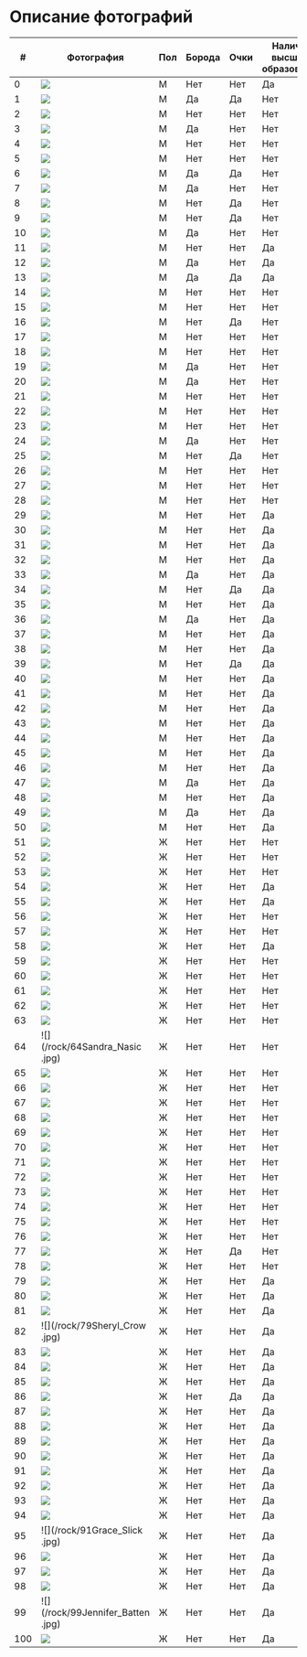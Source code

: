 # Описание фотографий


| # | Фотография | Пол | Борода | Очки | Наличие высшего образования | Источник данных о ВО | Источник фото |
|---|---|---|---|---|---|---|---|
| 0 |![](/Elon_Musk.jpg) | M | Нет | Нет | Да | [Ссылка](https://ru.wikipedia.org/wiki/%D0%9C%D0%B0%D1%81%D0%BA,_%D0%98%D0%BB%D0%BE%D0%BD) | [Ссылка](https://ru.wikipedia.org/wiki/%D0%9C%D0%B0%D1%81%D0%BA,_%D0%98%D0%BB%D0%BE%D0%BD) | 
| 1 |![](/rock/1Ringo_Starr.png) | М | Да | Да | Нет | [Ссылка](https://ru.wikipedia.org/wiki/Ринго_Старр) | [Ссылка](https://ru.wikipedia.org/wiki/Ринго_Старр) |
| 2 |![](/rock/2Angus_Young.jpg) | М | Нет | Нет | Нет | [Ссылка](https://ru.wikipedia.org/wiki/Янг,_Ангус) | [Ссылка](https://www.syl.ru/article/418333/gitarist-ac-dc-angus-yang) |
| 3 |![](/rock/3Dave_Grohl.jpg) | М | Да | Нет | Нет | [Ссылка](https://ru.wikipedia.org/wiki/Грол,_Дэйв) | [Ссылка](https://www.microsoft.com/en-nz/store/contributor/dave-grohl/BDE91100-0200-11DB-89CA-0019B92A3933?activetab=pivot:filmographytab) |
| 4 |![](/rock/4Bryan_Adams.jpg) | М | Нет | Нет | Нет | [Ссылка](https://en.wikipedia.org/wiki/Bryan_Adams) | [Ссылка](https://celebrity-birthday.com/categories/singers) |
| 5 |![](/rock/5Billie_Joe_Armstrong.jpg) | М | Нет | Нет | Нет | [Ссылка](https://ru.wikipedia.org/wiki/Армстронг,_Билли_Джо) | [Ссылка](https://www.chron.com/entertainment/music/slideshow/Aging-Gen-X-musicians-96011/photo-7030976.php) |
| 6 |![](/rock/6Eric_Clapton.jpg) | М | Да | Да | Нет | [Ссылка](https://jazzpeople.ru/jazz-in-faces/eric-clapton-biography/) | [Ссылка](https://rockperson.ru/angliiskie-rok-zvezdy/erik-klepton-biografiya-i-lichnaya-zhizn-zhenschiny-deti-i-gibel-syna) |
| 7 |![](/rock/7Curt_Cobain.jpg) | М | Да | Нет | Нет | [Ссылка](https://ru.wikipedia.org/wiki/Кобейн,_Курт) | [Ссылка](https://wallpaperset.com/kurt-cobain-wallpaper) |
| 8 |![](/rock/8Ozzy_Osbourne.jpg) | М | Нет | Да | Нет | [Ссылка](https://ru.wikipedia.org/wiki/Осборн,_Оззи) | [Ссылка](https://ru.pinterest.com/pin/146155950393803580/) |
| 9 |![](/rock/12Frank_Black.jpg) | М | Нет | Да | Нет | [Ссылка](https://en.wikipedia.org/wiki/Black_Francis) | [Ссылка](https://kinoclever.ru/person/frenk-blek-1965/) |
| 10 |![](/rock/13Dan_Reynolds.jpg) | М | Да | Нет | Нет | [Ссылка](https://24smi.org/celebrity/92569-den-reinolds.html) | [Ссылка](https://ru.pinterest.com/pin/614882155351247225/) |
| 11 |![](/rock/14Vyacheslav_Butusov.jpg) | М | Нет | Нет | Да | [Ссылка](https://biographe.ru/znamenitosti/vyacheslav-butusov/) | [Ссылка](https://biografii.net/znamenitosti/vyacheslav-butusov.html) |
| 12 |![](/rock/15Аndrey_Мakarevich.jpg) | М | Да | Нет | Да | [Ссылка](https://svpressa.ru/persons/andrey-makarevich/) | [Ссылка](https://russianteleweek.ru/stars/ukraincy-vozmutilis-slovami-makarevicha-kotoryj-nazval-goroda-strany-zaholustem/?amp) |
| 13 |![](/rock/16Yuri_Shevchuk.jpeg) | М | Да | Да | Да | [Ссылка](https://24smi.org/celebrity/3221-iurii-shevchuk.html) | [Ссылка](https://www.starhit.ru/novosti/jena-yuriya-shevchuka-perejivaet-za-ego-jizn-134695/) |
| 14 |![](/rock/25Alex_Turner.jpg) | М | Нет | Нет | Нет | [Ссылка](https://rockperson.ru/angliiskie-rok-zvezdy/aleks-terner-biografiya-i-lichnaya-zhizn) | [Ссылка](https://www.karaoketexty.cz/fotky/arctic-monkeys-11021/207101) |
| 15 |![](/rock/26David_Byrne.jpg) | М | Нет | Нет | Нет | [Ссылка](https://ru.wikipedia.org/wiki/Бирн,_Дэвид) | [Ссылка](https://ru.pinterest.com/pin/455145106063056105/) |
| 16 |![](/rock/27John_Lennon.jpg) | М | Нет | Да | Нет | [Ссылка](https://ru.wikipedia.org/wiki/Леннон,_Джон) | [Ссылка](https://ru.pinterest.com/pin/314689092706821138/) |
| 17 |![](/rock/28Mick_Jagger.jpg) | М | Нет | Нет | Нет | [Ссылка](https://ru.wikipedia.org/wiki/Джаггер,_Мик) | [Ссылка](https://www.cleveland.com/people/2012/05/mick_jagger_to_host_perform_on.html) |
| 18 |![](/rock/29Malcolm_Young.jpg) | М | Нет | Нет | Нет | [Ссылка](https://glavk.net/articles/22990-chelovek_bez_obrazovanija._vehi_zhizni_velikogo_gitarista_acdc) | [Ссылка](https://www.cbsnews.com/miami/news/ac-dc-founding-member-malcolm-young-dead-64/) |
| 19 |![](/rock/30Jonathan_Davis.jpg) | М | Да | Нет | Нет | [Ссылка](https://ru.wikipedia.org/wiki/Дэвис,_Джонатан) | [Ссылка](https://www.cinemagia.ro/actori/jonathan-davis-18570/poze/2903401/) |
| 20 |![](/rock/31Nikki_Sixx.jpg) | М | Да | Нет | Нет | [Ссылка](https://ru.wikipedia.org/wiki/Никки_Сикс) | [Ссылка](https://ru.pinterest.com/pin/581668108105353841/) |
| 21 |![](/rock/32Keith_Richards.jpg) | М | Нет | Нет | Нет | [Ссылка](https://ru.wikipedia.org/wiki/Ричардс,_Кит) | [Ссылка](https://www.kaleydoskop-info.ru/movies/titles/115361) |
| 22 |![](/rock/33Keith_Moon.jpg) | М | Нет | Нет | Нет | [Ссылка](https://en.wikipedia.org/wiki/Keith_Moon) | [Ссылка](https://www.fanpop.com/clubs/celebrities-who-died-young/images/39687414/title/keith-moon-august-23-1946-september-7-1978-photo) |
| 23 |![](/rock/34Jimmy_Page.jpg) | М | Нет | Нет | Нет | [Ссылка](https://ru.wikipedia.org/wiki/Пейдж,_Джимми) | [Ссылка](https://ru.pinterest.com/pin/264797653067650220/) |
| 24 |![](/rock/35Corey_Taylor.jpg) | М | Да | Нет | Нет | [Ссылка](https://ru.wikipedia.org/wiki/Тейлор,_Кори) | [Ссылка](https://in.pinterest.com/pin/corey-taylor--706080047809983298/) |
| 25 |![](/rock/36Axl_Rose.jpg) | М | Нет | Да | Нет | [Ссылка](https://ru.wikipedia.org/wiki/Эксл_Роуз) | [Ссылка](https://ru.pinterest.com/pin/437341813806034558/) |
| 26 |![](/rock/37Brendon_Urie.jpg) | М | Нет | Нет | Нет | [Ссылка](https://uznayvse.ru/znamenitosti/biografiya-brendon-uri.html) | [Ссылка](https://br.pinterest.com/pin/5559199528100635/) |
| 27 |![](/rock/38Mike_Dirnt.jpg) | М | Нет | Нет | Нет | [Ссылка](https://ru.wikipedia.org/wiki/Дёрнт,_Майк) | [Ссылка](https://greendayfan.ru/majk-dyornt/) |
| 28 |![](/rock/39Bruce_Springsteen.jpg) | М | Нет | Нет | Нет | [Ссылка](https://ru.wikipedia.org/wiki/Спрингстин,_Брюс) | [Ссылка](https://www.spl-messages.net/printer-friendly-topic/bruce-spoke-with-stellar?nc=1) |
| 29 |![](/rock/40Sting.jpg) | М | Нет | Нет | Да | [Ссылка](https://www.unipage.net/ru/university_of_warwick) | [Ссылка](https://evoke.ie/2018/06/06/extra/sting-new-musical-hometown) |
| 30 |![](/rock/41Art_Garfunkel.jpg) | М | Нет | Нет | Да | [Ссылка](https://ru.wikipedia.org/wiki/Гарфанкел,_Арт) | [Ссылка](https://www.timesfreepress.com/news/life/entertainment/story/2015/dec/08/art-garfunkel-coming-tivoli/339515/) |
| 31 |![](/rock/42Bruce_Dickinson.jpg) | М | Нет | Нет | Да | [Ссылка](https://ru.wikipedia.org/wiki/Дикинсон,_Брюс) | [Ссылка](https://www.keywordbaskets.com/YnJ1Y2VkaWNraW5zb24/) |
| 32 |![](/rock/43Mike_Mangini.jpg) | М | Нет | Нет | Да | [Ссылка](https://study-america.org/bazaznaniy/bentley-university) | [Ссылка](https://www.musicradar.com/news/mike-mangini-talks-philosophy-visualising-sound-and-having-his-soul-ripped-apart) |
| 33 |![](/rock/44Paavo_Lotjonen.jpg) | М | Да | Нет | Да | [Ссылка](https://ru.wikipedia.org/wiki/Лётьёнен,_Пааво) | [Ссылка](https://br.pinterest.com/pin/445363850626641457/) |
| 34 |![](/rock/45Greg_Graffin.jpg) | М | Нет | Да | Да | [Ссылка](https://ru.wikipedia.org/wiki/Граффин,_Грег) | [Ссылка](http://m.4words.ru/photo/person/1069) |
| 35 |![](/rock/46Iggy_Pop.jpg) | М | Нет | Нет | Да | [Ссылка](https://www.unipage.net/ru/university_of_michigan) | [Ссылка](https://celeb-heights.com/celebrity.php?name=Iggy+Pop) |
| 36 |![](/rock/47Stas_Namin.jpeg) | М | Да | Нет | Да | [Ссылка](https://ru.wikipedia.org/wiki/Намин,_Стас) | [Ссылка](https://www.peoples.ru/art/music/composer/namin/photo.html) |
| 37 |![](/rock/48Valery_Efremov.jpg) | М | Нет | Нет | Да | [Ссылка](https://ru.wikipedia.org/wiki/Ефремов,_Валерий_Валентинович) | [Ссылка](https://www.zvuki.ru/P/P/26395/) |
| 38 |![](/rock/49Rivers_Cuomo.jpg) | М | Нет | Нет | Да | [Ссылка](https://ru.wikipedia.org/wiki/Куомо,_Риверс) | [Ссылка](https://ru.pinterest.com/pin/171981279490552767/) |
| 39 |![](/rock/50Dexter_Holland.jpg) | М | Нет | Да | Да | [Ссылка](https://ru.wikipedia.org/wiki/Холланд,_Декстер) | [Ссылка](http://m.4words.ru/photo/person/3043) |
| 40 |![](/rock/51Jeff_Schroeder.jpg) | М | Нет | Нет | Да | [Ссылка](https://en.wikipedia.org/wiki/Jeff_Schroeder) | [Ссылка](https://www.peoples.ru/art/music/alternative_general/smashing_pumpkins/smashing_smashing1.shtml) |
| 41 |![](/rock/52James_Williamson..jpg) | М | Нет | Нет | Да | [Ссылка](https://en.wikipedia.org/wiki/James_Williamson_(musician)) | [Ссылка](https://rockisfest.ru/band/james-williamson/) |
| 42 |![](/rock/53Chris_Martin.jpg) | М | Нет | Нет | Да | [Ссылка](https://en.wikipedia.org/wiki/Chris_Martin) | [Ссылка](http://almode.ru/stars/11082-kris-martin-53-foto.html) |
| 43 |![](/rock/54Duff_McKagan.jpg) | М | Нет | Нет | Да | [Ссылка](https://ru.wikipedia.org/wiki/Маккаган,_Дафф) | [Ссылка](https://www.nme.com/news/music/guns-n-roses-83-1237840?amp) |
| 44 |![](/rock/55Svyatoslav_Vakarchuk.jpg) | М | Нет | Нет | Да | [Ссылка](https://ru.wikipedia.org/wiki/Вакарчук,_Святослав_Иванович) | [Ссылка](https://atoapiwag.ru/poslednie-novosti/news-front/23485-slugi-naroda-ne-hotjat-otpuskat-vakarchuka-iz-rady-novorossija.html) |
| 45 |![](/rock/56Tom_Scholz.jpg) | М | Нет | Нет | Да | [Ссылка](https://ru.wikipedia.org/wiki/Шольц,_Том) | [Ссылка](https://vk.com/album-134684404_238463538) |
| 46 |![](/rock/57Ezra_Koenig.jpg) | М | Нет | Нет | Да | [Ссылка](https://ru.wikipedia.org/wiki/Кениг,_Эзра) | [Ссылка](https://ru.pinterest.com/pin/468655904945499684/) |
| 47 |![](/rock/58Tom_Morello.jpg) | М | Да | Нет | Да | [Ссылка](https://ru.wikipedia.org/wiki/Морелло,_Том) | [Ссылка](https://www.loudersound.com/news/tom-morello-working-on-big-solo-rock-record) |
| 48 |![](/rock/59Brian_May.jpg) | М | Нет | Нет | Да | [Ссылка](https://ru.wikipedia.org/wiki/Мэй,_Брайан) | [Ссылка](http://m.4words.ru/photo/person/6487) |
| 49 |![](/rock/60Freddie_Mercury.jpg) | М | Да | Нет | Да | [Ссылка](https://www.thevoicemag.ru/stars/biography/freddie-mercury/) | [Ссылка](https://ru.pinterest.com/pin/509399407854036242/) |
| 50 |![](/rock/61Yuri_Naumov.jpg) | М | Нет | Нет | Да | [Ссылка](https://ru.wikipedia.org/wiki/Наумов,_Юрий_Леонидович) | [Ссылка](https://www.baikalpoetry.ru/qa/439.html?PageSize=30&Page=1) |
| 51 |![](/rock/9Avril_Lavigne.jpg) | Ж | Нет | Нет | Нет | [Ссылка](https://ru.wikipedia.org/wiki/Лавин,_Аврил) | [Ссылка](https://za.pinterest.com/pin/784118985103877437/) |
| 52 |![](/rock/10Courtney_Love.jpg) | Ж | Нет | Нет | Нет | [Ссылка](https://en.wikipedia.org/wiki/Courtney_Love) | [Ссылка](https://www.stylebistro.com/lookbook/Courtney+Love/X7oKZoBNC1g/angle/QsZeRVB_C4O) |
| 53 |![](/rock/11Florence_Welch.jpg) | Ж | Нет | Нет | Нет | [Ссылка](https://amdm.ru/akkordi/florence_and_the_machine/wiki/) | [Ссылка](http://almode.ru/stars/15850-florens-ujelch-56-foto.html) |
| 54 |![](/rock/17Kristina_Orbakaite.jpg) | Ж | Нет | Нет | Да | [Ссылка](https://24smi.org/celebrity/420-kristina-orbakaite.html) | [Ссылка](https://joinfo.com/showbiz/1239405_Kak-dve-kapli-vodi-Kristina-Orbakayte-novom-foto.html) |
| 55 |![](/rock/18Diana_Arbenina.jpg) | Ж | Нет | Нет | Да | [Ссылка](https://24smi.org/celebrity/642-diana-arbenina.html) | [Ссылка](https://enciklopediya-tehniki.ru/diana-arbenina.html) |
| 56 |![](/rock/19Nargiz_Zakirova.jpg) | Ж | Нет | Нет | Нет | [Ссылка](https://ru.wikipedia.org/wiki/Наргиз) | [Ссылка](https://peopletalk.ru/article/bitva-ekstrasensov-obman-yasnovidyashhaya-nikol-kuznetsova-tak-ne-dumaet/) |
| 57 |![](/rock/20Zemfira.jpg) | Ж | Нет | Нет | Нет | [Ссылка](https://ru.wikipedia.org/wiki/Земфира) | [Ссылка](https://interesnyefakty.org/zemfira/) |
| 58 |![](/rock/21Mara.jpg) | Ж | Нет | Нет | Да | [Ссылка](https://ru.wikipedia.org/wiki/Мара_(певица)) | [Ссылка](http://lichnosti.net/people_1879.html) |
| 59 |![](/rock/22Olga_Kormukhina.jpg) | Ж | Нет | Нет | Нет | [Ссылка](https://tokyostreet.ru/tv-i-kino/kormuhina-biografiya.html) | [Ссылка](https://russcult.ru/article.php?id=1785) |
| 60 |![](/rock/23Amy_Lee.jpg) | Ж | Нет | Нет | Нет | [Ссылка](https://en.wikipedia.org/wiki/Amy_Lee) | [Ссылка](https://ru.pinterest.com/pin/amylee-evanescence--293508100711293407/) |
| 61 |![](/rock/24Hayley_Williams.jpg) | Ж | Нет | Нет | Нет | [Ссылка](https://24smi.org/celebrity/115084-kheili-uiliams.html) | [Ссылка](https://ru.pinterest.com/pin/34973334583770117/) |
| 62 |![](/rock/62Inna_Zhelannaya.jpg) | Ж | Нет | Нет | Нет | [Ссылка](https://www.peoples.ru/art/music/folk/inna_zhelannaya/) | [Ссылка](https://radio.mediametrics.ru/hobbi_plus_ti/46299/) |
| 63 |![](/rock/63Jay_Som.jpg) | Ж | Нет | Нет | Нет | [Ссылка](https://en.wikipedia.org/wiki/Jay_Som) | [Ссылка](https://www.boogiecall.com/ru/artists/jay-som) |
| 64 |![](/rock/64Sandra_Nasic .jpg) | Ж | Нет | Нет | Нет | [Ссылка](https://en.wikipedia.org/wiki/Sandra_Nasić) | [Ссылка](https://www.vox.de/themen/personen/sandra-nasic-t8678/seite-2.html) |
| 65 |![](/rock/65Daria_Stavrovich.jpg) | Ж | Нет | Нет | Нет | [Ссылка](https://ru.wikipedia.org/wiki/Ставрович,_Дария_Сергеевна) | [Ссылка](https://biografii.net/znamenitosti/dariia-stavrovich.html) |
| 66 |![](/rock/66Simone_Simons.jpg) | Ж | Нет | Нет | Нет | [Ссылка](https://en.wikipedia.org/wiki/Simone_Simons) | [Ссылка](https://ru.pinterest.com/pin/669277194605822859/) |
| 67 |![](/rock/67Pat_Benatar.jpg) | Ж | Нет | Нет | Нет | [Ссылка](https://zen.yandex.ru/media/id/5d57b0d01e8e3f00ad73e5ff/legendy-muzyki-pat-benatar-60e2868cf59c1e7997a0cb68) | [Ссылка](https://ru.pinterest.com/pin/575686764863335560/) |
| 68 |![](/rock/68Dolores_O'riordan.jpg) | Ж | Нет | Нет | Нет | [Ссылка](https://en.wikipedia.org/wiki/Dolores_O%27Riordan) | [Ссылка](https://id.fredtvshow.com/cranberries-singer-dolores-o-riordan-died-drowning-due-alcohol-intoxication) |
| 69 |![](/rock/69Nina_Persson.jpeg) | Ж | Нет | Нет | Нет | [Ссылка](https://en.wikipedia.org/wiki/Nina_Persson) | [Ссылка](https://celebritynetworths.net/nina-persson-net-worth/) |
| 70 |![](/rock/70Taylor_Momsen.jpg) | Ж | Нет | Нет | Нет | [Ссылка](https://en.wikipedia.org/wiki/Taylor_Momsen) | [Ссылка](https://beaufortcountynow.com/addon/tv&p=1&tvid=1395&personid=20480) |
| 71 |![](/rock/71Elize_Ryd.jpg) | Ж | Нет | Нет | Нет | [Ссылка](https://rockperson.ru/rok-zvezdy-drugih-stran/eliz-rid-biografiia-lichnaia-zhiznм) | [Ссылка](https://ru.pinterest.com/pin/elizerydamaranthepopmetalswedishmetal--325525879311589432/) |
| 72 |![](/rock/72Shirley_Manson.jpg) | Ж | Нет | Нет | Нет | [Ссылка](https://ru.wikipedia.org/wiki/Мэнсон,_Ширли) | [Ссылка](https://www.aceshowbiz.com/events/PETA%27s+30th+Anniversary+Gala/Peta_032_wenn5548095.html) |
| 73 |![](/rock/73Amy_Winehouse..jpg) | Ж | Нет | Нет | Нет | [Ссылка](https://ru.wikipedia.org/wiki/Уайнхаус,_Эми) | [Ссылка](https://www.nme.com/en_au/blogs/new-amy-winehouse-boxset-the-collection-review-2827533) |
| 74 |![](/rock/74Beth_Hart.jpg) | Ж | Нет | Нет | Нет | [Ссылка](https://24smi.org/celebrity/82900-bet-khart.html) | [Ссылка](http://inrock.ru/articles/beth_hart_2012?fbclid=IwAR0soyT-tpp9fQ_paRYTAlINxq38tHaByF1GIbiE004hUjVZpDuYDmnYIeE) |
| 75 |![](/rock/75Meg_White.jpg) | Ж | Нет | Нет | Нет | [Ссылка](https://en.wikipedia.org/wiki/Meg_White) | [Ссылка](https://www.film.ru/person/meg-uayt-0) |
| 76 |![](/rock/76Wendy_Williams..jpg) | Ж | Нет | Нет | Нет | [Ссылка](https://en.wikipedia.org/wiki/Wendy_O._Williams) | [Ссылка](https://www.nairaland.com/2259800/wendy-williams-why-women-lose) |
| 77 |![](/rock/77Brittany_Howard.jpg) | Ж | Нет | Да | Нет | [Ссылка](https://www.wikiru.wiki/blog/en/Brittany_Howard) | [Ссылка](https://esme.com/single-moms/sons-daughters/brittany-howard-everyone-tried-to-carry-on) |
| 78 |![](/rock/78Bonnie_Tyler.jpg) | Ж | Нет | Нет | Нет | [Ссылка](https://ru.wikipedia.org/wiki/Бонни_Тайлер) | [Ссылка](https://uhd.name/4647-bonni-tajler.html) |
| 79 |![](/rock/95Tarja_Turunen.jpg) | Ж | Нет | Нет | Да | [Ссылка](https://ru.wikipedia.org/wiki/Турунен,_Тарья) | [Ссылка](https://www.mtvuutiset.fi/artikkeli/tarja-turusen-naomi-tytar-mukana-uudella-levylla/2846376) |
| 80 |![](/rock/96Candice_Night.jpg) | Ж | Нет | Нет | Да | [Ссылка](https://ru.wikipedia.org/wiki/Найт,_Кэндис) | [Ссылка](http://lipulse.com/2016/09/30/candice-nights-music-motherhood/) |
| 81 |![](/rock/97Nastya_Poleva.jpg) | Ж | Нет | Нет | Да | [Ссылка](https://24smi.org/celebrity/49299-nastia-poleva.html) | [Ссылка](https://24smi.org/celebrity/photo/49299-nastia-poleva/481495/) |
| 82 |![](/rock/79Sheryl_Crow .jpg) | Ж | Нет | Нет | Да | [Ссылка](https://ru.wikipedia.org/wiki/Кроу,_Шерил) | [Ссылка](http://almode.ru/stars/16644-sheril-krou-60-foto.html) |
| 83 |![](/rock/80Helavisa.jpg) | Ж | Нет | Нет | Да | [Ссылка](https://ru.wikipedia.org/wiki/Хелависа) | [Ссылка](https://biografii.net/znamenitosti/helavisa.html) |
| 84 |![](/rock/98Lusine_Gevorgyan.jpg) | Ж | Нет | Нет | Да | [Ссылка](https://ru.wikipedia.org/wiki/Геворкян,_Лусинэ_Аркадьевна) | [Ссылка](https://smartik.ru/chajkovskij/post/130627825) |
| 85 |![](/rock/81Liz_Phair.jpg) | Ж | Нет | Нет | Да | [Ссылка](https://en.wikipedia.org/wiki/Liz_Phair) | [Ссылка](https://ru.pinterest.com/pin/liz-phair--487725834642960807/) |
| 86 |![](/rock/82Aimee_Mann.jpeg) | Ж | Нет | Да | Да | [Ссылка](https://ru.wikipedia.org/wiki/Манн,_Эйми) | [Ссылка](https://www.huffpost.com/entry/nelly-furtado-aimee-mann-gratitude_n_2146725) |
| 87 |![](/rock/83Melissa_Auf_der_Maur.jpg) | Ж | Нет | Нет | Да | [Ссылка](https://ru.wikipedia.org/wiki/Ауф_дер_Маур,_Мелисса) | [Ссылка](https://www.celebritynetworth.com/richest-celebrities/singers/melissa-auf-der-maur-net-worth/) |
| 88 |![](/rock/84Bif_Naked.jpg) | Ж | Нет | Нет | Да | [Ссылка](https://en.wikipedia.org/wiki/Bif_Naked) | [Ссылка](https://stigmafighters.com/stigma-fighters-bif-naked/?shared=email&msg=fail) |
| 89 |![](/rock/85Juliana_Hatfield.jpg) | Ж | Нет | Нет | Да | [Ссылка](https://en.wikipedia.org/wiki/Juliana_Hatfield) | [Ссылка](http://www.alwaysontherun.net/juliana.htm) |
| 90 |![](/rock/86Gwen_Stefani..jpg) | Ж | Нет | Нет | Да | [Ссылка](https://ru.wikipedia.org/wiki/Стефани,_Гвен) | [Ссылка](https://celebmafia.com/gwen-stefani-2015-grammy-awards-in-los-angeles-270421/) |
| 91 |![](/rock/87Melissa_Ferrick!.jpg) | Ж | Нет | Нет | Да | [Ссылка](https://ru.wikipedia.org/wiki/Феррик,_Мелисса) | [Ссылка](http://mmusicmag.com/m/2013/08/melissa-ferrick/) |
| 92 |![](/rock/88Nancy_Wilson.jpg) | Ж | Нет | Нет | Да | [Ссылка](https://ru.wikipedia.org/wiki/Уилсон,_Нэнси) | [Ссылка](https://www.hawtcelebs.com/nancy-wilson-at-3rd-annual-rock-the-red-music-benefit-in-hollywood-05-17-2018/) |
| 93 |![](/rock/89Annie_Clark.jpg) | Ж | Нет | Нет | Да | [Ссылка](https://ru.wikipedia.org/wiki/St._Vincent) | [Ссылка](https://ru.pinterest.com/pin/303500462380185252/) |
| 94 |![](/rock/90Ekaterina_Yashnikova.jpg) | Ж | Нет | Нет | Да | [Ссылка](https://ru.wikipedia.org/wiki/Яшникова,_Екатерина_Дмитриевна) | [Ссылка](https://afisha-ufa.ru/events/restoran-brauhaus/12396-ekaterina-yashnikova/) |
| 95 |![](/rock/91Grace_Slick .jpg) | Ж | Нет | Нет | Да | [Ссылка](https://ru.wikipedia.org/wiki/Слик,_Грейс) | [Ссылка](https://ru.pinterest.com/pin/386394843028467527/) |
| 96 |![](/rock/92Lori_Lewis..jpg) | Ж | Нет | Нет | Да | [Ссылка](https://ru.wikipedia.org/wiki/Льюис,_Лори) | [Ссылка](https://www.uwindsor.ca/publicaffairs/298/our-staff) |
| 97 |![](/rock/93Dianne_van_Giersbergen.jpg) | Ж |  Нет | Нет | Да | [Ссылка](https://ru.wikipedia.org/wiki/Ван_Гирсберген,_Диана) | [Ссылка](https://ru.pinterest.com/pin/441845413426034844/) |
| 98 |![](/rock/94Deborah_Harry.jpg) | Ж | Нет | Нет | Да | [Ссылка](https://ru.wikipedia.org/wiki/Харри,_Дебби) | [Ссылка](http://women.gid29.ru/articles/tag/devvie-harry/) |
| 99 |![](/rock/99Jennifer_Batten .jpg) | Ж | Нет | Нет | Да | [Ссылка](https://ru.wikipedia.org/wiki/Баттен,_Дженнифер) | [Ссылка](https://ru.pinterest.com/pin/402298179188171355/?amp_client_id=CLIENT_ID(_)&mweb_unauth_id=5920aa9e26324792b305dd77aeb02827) |
| 100 |![](/rock/100Torry_Castellano.jpg) | Ж | Нет | Нет | Да | [Ссылка](https://en.wikipedia.org/wiki/Torry_Castellano) | [Ссылка](https://www.thathipsterlife.com/blonde-hair-singers/) |